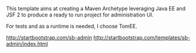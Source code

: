 This template aims at creating a Maven Archetype leveraging Java EE and JSF 2 to produce a ready to run project for
administration UI.

For tests and as a runtime is needed, I choose TomEE.

http://startbootstrap.com/sb-admin
http://startbootstrap.com/templates/sb-admin/index.html

